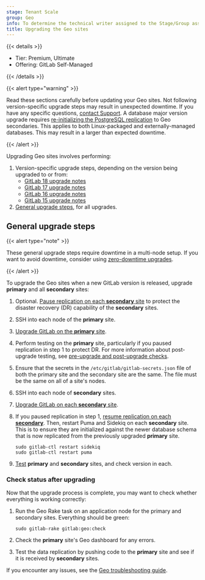 ```yaml
---
stage: Tenant Scale
group: Geo
info: To determine the technical writer assigned to the Stage/Group associated with this page, see https://handbook.gitlab.com/handbook/product/ux/technical-writing/#assignments
title: Upgrading the Geo sites
---
```


{{< details >}}

- Tier: Premium, Ultimate
- Offering: GitLab Self-Managed

{{< /details >}}

{{< alert type="warning" >}}

Read these sections carefully before updating your Geo sites. Not following
version-specific upgrade steps may result in unexpected downtime. If you have
any specific questions, [contact Support](https://about.gitlab.com/support/#contact-support).
A database major version upgrade requires [re-initializing the PostgreSQL replication](https://docs.gitlab.com/omnibus/settings/database.html#upgrading-a-geo-instance)
to Geo secondaries. This applies to both Linux-packaged and externally-managed databases.
This may result in a larger than expected downtime.

{{< /alert >}}

Upgrading Geo sites involves performing:

1. Version-specific upgrade steps, depending on the version being upgraded to or from:
   - [GitLab 18 upgrade notes](../../../update/versions/gitlab_18_changes.md)
   - [GitLab 17 upgrade notes](../../../update/versions/gitlab_17_changes.md)
   - [GitLab 16 upgrade notes](../../../update/versions/gitlab_16_changes.md)
   - [GitLab 15 upgrade notes](../../../update/versions/gitlab_15_changes.md)
1. [General upgrade steps](#general-upgrade-steps), for all upgrades.

## General upgrade steps

{{< alert type="note" >}}

These general upgrade steps require downtime in a multi-node setup.
If you want to avoid downtime, consider using
[zero-downtime upgrades](../../../update/zero_downtime.md#upgrade-multi-node-geo-instances).

{{< /alert >}}

To upgrade the Geo sites when a new GitLab version is released, upgrade **primary**
and all **secondary** sites:

1. Optional. [Pause replication on each **secondary** site](pause_resume_replication.md)
   to protect the disaster recovery (DR) capability of the **secondary** sites.
1. SSH into each node of the **primary** site.
1. [Upgrade GitLab on the **primary** site](../../../update/package/_index.md).
1. Perform testing on the **primary** site, particularly if you paused replication in step 1 to protect DR.
   For more information about post-upgrade testing, see [pre-upgrade and post-upgrade checks](../../../update/upgrade.md#pre-upgrade-and-post-upgrade-checks).
1. Ensure that the secrets in the `/etc/gitlab/gitlab-secrets.json` file of both the primary site and the secondary site are the same. The file must be the same on all of a site's nodes.
1. SSH into each node of **secondary** sites.
1. [Upgrade GitLab on each **secondary** site](../../../update/package/_index.md).
1. If you paused replication in step 1, [resume replication on each **secondary**](../_index.md#pausing-and-resuming-replication).
   Then, restart Puma and Sidekiq on each **secondary** site. This is to ensure they
   are initialized against the newer database schema that is now replicated from
   the previously upgraded **primary** site.

   ```shell
   sudo gitlab-ctl restart sidekiq
   sudo gitlab-ctl restart puma
   ```

1. [Test](#check-status-after-upgrading) **primary** and **secondary** sites, and check version in each.

### Check status after upgrading

Now that the upgrade process is complete, you may want to check whether
everything is working correctly:

1. Run the Geo Rake task on an application node for the primary and secondary sites. Everything should be green:

   ```shell
   sudo gitlab-rake gitlab:geo:check
   ```

1. Check the **primary** site's Geo dashboard for any errors.
1. Test the data replication by pushing code to the **primary** site and see if it
   is received by **secondary** sites.

If you encounter any issues, see the [Geo troubleshooting guide](troubleshooting/_index.md).
